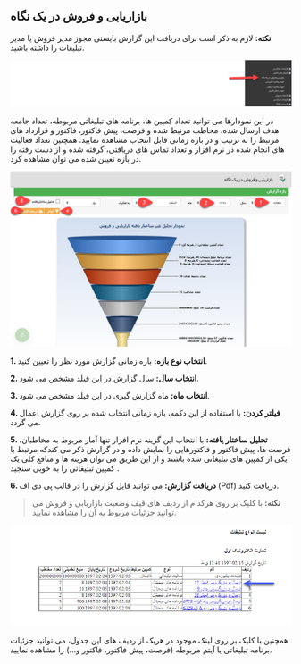 ﻿## بازاریابی و فروش در یک نگاه 

**نکته:** لازم به ذکر است برای دریافت این گزارش بایستی مجوز مدیر فروش یا مدیر تبلیغات را داشته باشید.


![](BazarYabiVaForush1.png)

در این نمودارها می توانید تعداد کمپین ها، برنامه های تبلیغاتی مربوطه، تعداد جامعه هدف ارسال شده، مخاطب مرتبط شده و فرصت، پیش فاکتور، فاکتور و قرارداد های مرتبط را به ترتیب و در بازه زمانی قابل انتخاب مشاهده نمایید. همچنین تعداد فعالیت های انجام شده در نرم افزار و تعداد تماس های دریافتی، گرفته شده و از دست رفته را در بازه تعیین شده می توان مشاهده کرد.

![](BazarYabiVaForush2.png)

**1.  انتخاب نوع بازه:** بازه زمانی گزارش مورد نظر را تعیین کنید.

**2.  انتخاب سال:** سال گزارش در این فیلد مشخص می شود.

**3.   انتخاب ماه:**  ماه گزارش گیری در این فیلد مشخص می شود.

**4.   فیلتر کردن:** با استفاده از این دکمه، بازه زمانی انتخاب شده بر روی گزارش اعمال می گردد.

**5.  تحلیل ساختار یافته:** با انتخاب این گزینه نرم افزار تنها آمار مربوط به مخاطبان، فرصت ها، پیش فاکتور و فاکتورهایی را نمایش داده و در گزارش ذکر می کندکه مرتبط با یکی از کمپین های تبلیغاتی شده باشند و از این طریق می توان هزینه ها و منافع کلی یک کمپین تبلیغاتی را به خوبی سنجید .

**6.  دریافت گزارش:** می توانید فایل گزارش را در قالب پی دی اف (Pdf) دریافت کنید.

> **نکته:** با کلیک بر روی هرکدام از ردیف های قیف وضعیت بازاریابی و فروش می توانید جزئیات مربوط به آن را مشاهده نمایید.

![](GhifDetails.png)

همچنین با کلیک بر روی لینک موجود در هریک از ردیف های این جدول، می توانید جزئیات برنامه تبلیغاتی یا آیتم مربوطه (فرصت، پیش فاکتور، فاکتور و...) را مشاهده نمایید.

